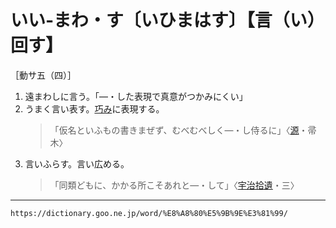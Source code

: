 # いい‐まわ・す〔いひまはす〕【言（い）回す】

［動サ五（四）］
1. 遠まわしに言う。「―・した表現で真意がつかみにくい」
2. うまく言い表す。[巧み](たくみ（巧み／工／匠）)に表現する。
    >「仮名といふもの書きまぜず、むべむべしく―・し侍るに」〈[源](https://dictionary.goo.ne.jp/word/%E6%BA%90%E6%B0%8F%E7%89%A9%E8%AA%9E/#jn-69890)・帚木〉
3. 言いふらす。言い広める。
    >「同類どもに、かかる所こそあれと―・して」〈[宇治拾遺](https://dictionary.goo.ne.jp/word/%E5%AE%87%E6%B2%BB%E6%8B%BE%E9%81%BA%E7%89%A9%E8%AA%9E/#jn-18547)・三〉

---
`https://dictionary.goo.ne.jp/word/%E8%A8%80%E5%9B%9E%E3%81%99/`